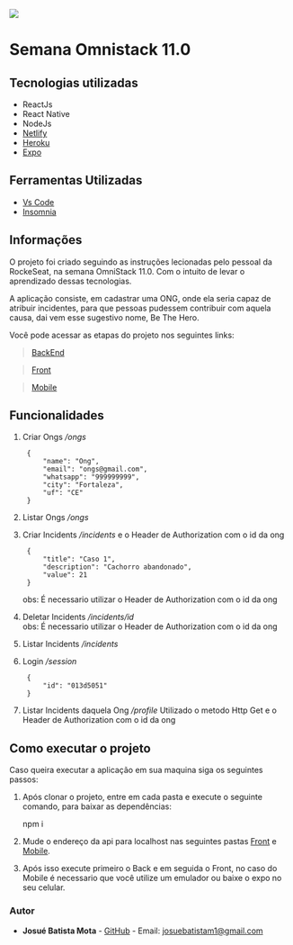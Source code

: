 ![](https://github.com/Josuebmota/BeTheHero/issues/1#issue-616884804)

# Semana Omnistack 11.0

## Tecnologias utilizadas

- ReactJs
- React Native
- NodeJs
- [Netlify](https://www.netlify.com/) 
- [Heroku](https://www.heroku.com/)
- [Expo](https://expo.io/)

## Ferramentas Utilizadas

- [Vs Code](https://code.visualstudio.com/download)
- [Insomnia](https://insomnia.rest/download/)

## Informações

O projeto foi criado seguindo as instruções lecionadas pelo pessoal da RockeSeat, na semana OmniStack 11.0. Com o intuito de levar o aprendizado dessas tecnologias.

A aplicação consiste, em cadastrar uma ONG, onde ela seria capaz de atribuir incidentes, para que pessoas pudessem contribuir com aquela causa, dai vem esse sugestivo nome, Be The Hero.

Você pode acessar as etapas do projeto nos seguintes links:
> [BackEnd](https://beheros.herokuapp.com)

> [Front](https://beheros.netlify.com/)

> [Mobile](https://drive.google.com/drive/folders/1JLWERA4AshPlNFWyFBJY6hWhxXKiljrY?usp=sharing)

## Funcionalidades

1. Criar Ongs */ongs*

		{
			"name": "Ong",
			"email": "ongs@gmail.com",
			"whatsapp": "999999999",
			"city": "Fortaleza",
			"uf": "CE"
		}

2. Listar Ongs */ongs*

3. Criar Incidents */incidents*
e o Header de Authorization com o id da ong

		{
			"title": "Caso 1",
			"description": "Cachorro abandonado",
			"value": 21
		}
   obs: É necessario utilizar o Header de Authorization com o id da ong


4. Deletar Incidents */incidents/id* <br> obs: É necessario utilizar o Header de Authorization com o id da ong

5. Listar Incidents */incidents*

6. Login  */session*

		{
			"id": "013d5051"
		}

6. Listar Incidents daquela Ong */profile*
Utilizado o metodo Http Get
e o Header de Authorization com o id da ong

## Como executar o projeto

Caso queira executar a aplicação em sua maquina siga os seguintes passos:

1. Após clonar o projeto, entre em cada pasta e execute o seguinte comando, para baixar as dependências:

	npm i

2. Mude o endereço da api para localhost nas seguintes pastas [Front](https://github.com/Josuebmota/BeTheHero/blob/master/frontend/src/services/api.js) e [Mobile](https://github.com/Josuebmota/BeTheHero/blob/master/mobile/src/services/api.js).

3. Após isso execute primeiro o Back e em seguida o Front, no caso do Mobile é necessario que você utilize um emulador ou baixe o expo no seu celular.

### [](<[https://github.com/Josuebmota/BeTheHero](https://github.com/Josuebmota/BeTheHero)#autor>)Autor

- **Josué Batista Mota** - [GitHub](https://github.com/Josuebmota) - Email: [josuebatistam1@gmail.com](mailto:josuebatistam1@gmail.com)
